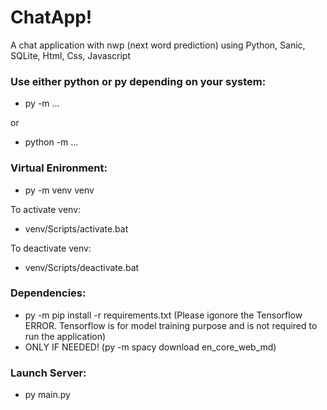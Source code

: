 # ChatApp!
A chat application with nwp (next word prediction) using Python, Sanic, SQLite, Html, Css, Javascript

### Use either python or py depending on your system:
- py -m ...

or

- python -m ...

### Virtual Enironment:
- py -m venv venv

To activate venv:
- venv/Scripts/activate.bat

To deactivate venv:
- venv/Scripts/deactivate.bat

### Dependencies:
- py -m pip install -r requirements.txt (Please igonore the Tensorflow ERROR. Tensorflow is for model training purpose and is not required to run the application)
- ONLY IF NEEDED! (py -m spacy download en_core_web_md)

### Launch Server:
- py main.py
